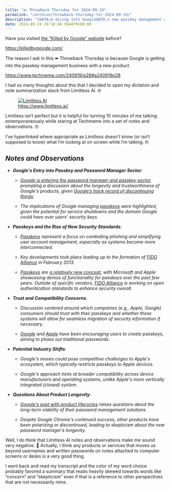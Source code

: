 ```yaml
---
title: "🔙 Throwback Thursday for 2024-09-19"
permalink: "/archive/throwback-thursday-for-2024-09-19/"
description: "I&#39;m diving into Google&#39;s new passkey management while pondering its reliability and future."
date: 2024-09-19 20:18:46.564479+00:00
---
```


<!-- buttondown-editor-mode: fancy --><p>Have you visited <a target="_blank" rel="noopener noreferrer nofollow" href="https://killedbygoogle.com/">the “Killed by Google” website</a> before?</p><p><a target="_blank" rel="noopener noreferrer nofollow" href="https://killedbygoogle.com/">https://killedbygoogle.com/</a></p><p>The reason I ask in this ⬅️ Throwback Thursday is because Google is getting into the passkey management business with a new product.</p><p><a target="_blank" rel="noopener noreferrer nofollow" href="https://www.techmeme.com/240919/p28#a240919p28">https://www.techmeme.com/240919/p28#a240919p28</a></p><p>I had so many thoughts about this that I decided to open my dictation and note summarization stack from Limitless AI. 🤓</p><figure><a href="https://www.limitless.ai" target="_blank" rel="noopener noreferrer"><img src="https://assets.buttondown.email/images/998d0567-93e2-433a-8293-04e5ff9ee888.png?w=960&amp;fit=max" alt="Limitless AI" draggable="false"></a><figcaption><a target="_blank" rel="noopener noreferrer nofollow" href="https://www.limitless.ai/">https://www.limitless.ai/</a></figcaption></figure><p>Limitless isn’t perfect but it is helpful for turning 10 minutes of me talking extemporaneously while staring at Techmeme into a set of notes and observations. 🤓</p><p>I’ve hyperlinked where appropriate as Limitless doesn’t know (or isn’t supposed to know) what I’m looking at on screen while I’m talking. 🤓</p><h2 node="[object Object]"><em>Notes and Observations</em></h2><ul><li><p node="[object Object]"><strong><em>Google's Entry into Passkey and Password Manager Sector</em></strong><em>:</em></p><ul><li><p><a target="_blank" rel="noopener noreferrer nofollow" href="https://www.techmeme.com/240919/p28#a240919p28"><em>Google is entering the password manager and passkey sector</em></a><em>, prompting a discussion about the longevity and trustworthiness of Google's products, given </em><a target="_blank" rel="noopener noreferrer nofollow" href="https://killedbygoogle.com/"><em>Google’s track record of discontinuing things</em></a><em>.</em></p></li><li><p><em>The implications of Google managing </em><a target="_blank" rel="noopener noreferrer nofollow" href="https://fidoalliance.org/passkeys/"><em>passkeys</em></a><em> were highlighted, given the potential for service shutdowns and the domain Google could have over users' security keys.</em></p></li></ul></li><li><p node="[object Object]"><strong><em>Passkeys and the Rise of New Security Standards</em></strong><em>:</em></p><ul><li><p><a target="_blank" rel="noopener noreferrer nofollow" href="https://fidoalliance.org/passkeys/"><em>Passkeys</em></a><em> represent a focus on combating phishing and simplifying user account management, especially as systems become more interconnected.</em></p></li><li><p><em>Key developments took place leading up to the formation of&nbsp;</em><a target="_blank" rel="noopener noreferrer nofollow" href="https://fidoalliance.org/"><em>FIDO Alliance</em></a><em> in February 2013.</em></p></li><li><p><a target="_blank" rel="noopener noreferrer nofollow" href="https://fidoalliance.org/passkeys/"><em>Passkeys</em></a><em> are </em><a target="_blank" rel="noopener noreferrer nofollow" href="https://www.techmeme.com/101101/p32#a101101p32"><em>a relatively new concept</em></a><em>, with Microsoft and Apple showcasing demos of functionality for passkeys over the past few years. Outside of specific vendors, </em><a target="_blank" rel="noopener noreferrer nofollow" href="https://fidoalliance.org/"><em>FIDO Alliance</em></a><em> is working on open authentication standards to enhance security overall.</em></p></li></ul></li><li><p node="[object Object]"><strong><em>Trust and Compatibility Concerns</em></strong><em>:</em></p><ul><li><p><em>Discussion centered around which companies (e.g., Apple, Google) consumers should trust with their passkeys and whether these systems will allow for seamless migration of security information if necessary.</em></p></li><li><p><a target="_blank" rel="noopener noreferrer nofollow" href="https://www.techmeme.com/221012/p13#a221012p13"><em>Google</em></a><em> and </em><a target="_blank" rel="noopener noreferrer nofollow" href="https://www.techmeme.com/220827/p11#a220827p11"><em>Apple</em></a><em> have been encouraging users to create passkeys, aiming to phase out traditional passwords.</em></p></li></ul></li><li><p node="[object Object]"><strong><em>Potential Industry Shifts</em></strong><em>:</em></p><ul><li><p><em>Google's moves could pose competitive challenges to Apple's ecosystem, which typically restricts passkeys to Apple devices.</em></p></li><li><p><em>Google's approach hints at broader compatibility across device manufacturers and operating systems, unlike Apple's more vertically integrated (closed) system.</em></p></li></ul></li><li><p node="[object Object]"><strong><em>Questions About Product Longevity</em></strong><em>:</em></p><ul><li><p><a target="_blank" rel="noopener noreferrer nofollow" href="https://killedbygoogle.com/"><em>Google's past with product lifecycles</em></a><em> raises questions about the long-term viability of their password management solutions.</em></p></li><li><p><em>Despite Google Chrome's continued success, other products have been polarizing or discontinued, leading to skepticism about the new password manager’s longevity.</em></p></li></ul></li></ul><p>Well, I do think that Limitless AI notes and observations make me sound very negative. 🤣 Actually, I think any products or services that moves us beyond usernames and written passwords on notes attached to computer screens or desks is a very good thing.</p><p>I went back and read my transcript and the color of my word choice probably favored a summary that reads heavily skewed towards words like “concern” and “skepticism” even if that is a reference to other perspectives that are not necessarily mine.</p>